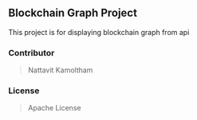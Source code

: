 ## Blockchain Graph Project

This project is for displaying blockchain graph from api

### Contributor

> Nattavit Kamoltham

### License

> Apache License
